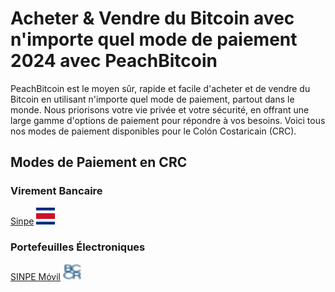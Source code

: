 <body class="payment-methods-page">

# Acheter & Vendre du Bitcoin avec n'importe quel mode de paiement 2024 avec PeachBitcoin

PeachBitcoin est le moyen sûr, rapide et facile d'acheter et de vendre du Bitcoin en utilisant n'importe quel mode de paiement, partout dans le monde. Nous priorisons votre vie privée et votre sécurité, en offrant une large gamme d'options de paiement pour répondre à vos besoins. Voici tous nos modes de paiement disponibles pour le Colón Costaricain (CRC).

## Modes de Paiement en CRC

### Virement Bancaire

<div class="payment-grid">
    <div class="payment-grid-item">
        <a href="/buy-bitcoin-with-sinpe">Sinpe</a> 
        <img src="/img/faq/logoimg/sinpe.png" width="30px" height="27px" alt="Acheter du bitcoin avec Sinpe, Vendre du bitcoin avec Sinpe">
    </div>
</div>

### Portefeuilles Électroniques

<div class="payment-grid">
    <div class="payment-grid-item">
        <a href="/buy-bitcoin-with-sinpe-movil">SINPE Móvil</a> 
        <img src="/img/faq/logoimg/sinpemovil.png" width="30px" height="27px" alt="Acheter du bitcoin avec SINPE Móvil, Vendre du bitcoin avec SINPE Móvil">
    </div>
</div>

</body>
